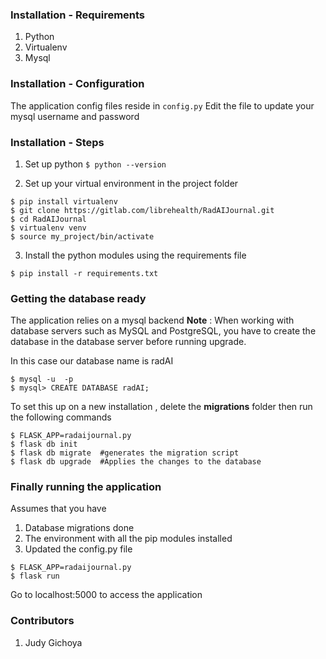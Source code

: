 ### Installation - Requirements 
1. Python 
2. Virtualenv 
3. Mysql 


### Installation - Configuration 

The application config files reside in  ```config.py```
Edit the file to update your mysql username and password

### Installation - Steps

1. Set up python 
```$ python --version```

2. Set up your virtual environment in the project folder
```
$ pip install virtualenv
$ git clone https://gitlab.com/librehealth/RadAIJournal.git
$ cd RadAIJournal
$ virtualenv venv
$ source my_project/bin/activate
```

3. Install the python modules using the requirements file

```
$ pip install -r requirements.txt
```

### Getting the database ready 

The application relies on a  mysql backend 
**Note** : When working with database servers such as MySQL and PostgreSQL, you have to create the database in the database server before running upgrade.

In this case our database name is radAI
```
$ mysql -u  -p
$ mysql> CREATE DATABASE radAI;
```

To set this up on a new installation , delete the **migrations** folder  then run the following commands

```
$ FLASK_APP=radaijournal.py
$ flask db init
$ flask db migrate  #generates the migration script 
$ flask db upgrade  #Applies the changes to the database 
```


### Finally running the application 

Assumes that you have 
1. Database migrations done 
2. The environment with all the pip modules installed 
3. Updated the config.py file 

```
$ FLASK_APP=radaijournal.py
$ flask run
```

Go to localhost:5000 to access the application

### Contributors 
1. Judy Gichoya 